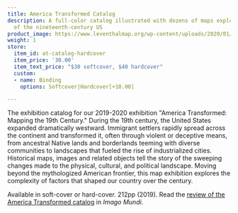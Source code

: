 ```yaml
---
title: America Transformed Catalog
description: A full-color catalog illustrated with dozens of maps exploring the history
  of the nineteenth-century US
product_image: https://www.leventhalmap.org/wp-content/uploads/2020/01/at-cover.jpg
weight: 1
store:
  item_id: at-catalog-hardcover
  item_price: '30.00'
  item_text_price: "$30 softcover, $40 hardcover"
  custom:
  - name: Binding
    options: Softcover|Hardcover[+10.00]

---
```

The exhibition catalog for our 2019-2020 exhibition "America Transformed: Mapping the 19th Century." During the 19th century, the United States expanded dramatically westward. Immigrant settlers rapidly spread across the continent and transformed it, often through violent or deceptive means, from ancestral Native lands and borderlands teeming with diverse communities to landscapes that fueled the rise of industrialized cities. Historical maps, images and related objects tell the story of the sweeping changes made to the physical, cultural, and political landscape. Moving beyond the mythologized American frontier, this map exhibition explores the complexity of factors that shaped our country over the century.

Available in soft-cover or hard-cover. 212pp (2019). Read the [review of the America Transformed catalog](https://bostonpubliclibrary.sharepoint.com/sites/LeventhalMap/Shared%20Documents/Forms/AllItems.aspx?RootFolder=%2Fsites%2FLeventhalMap%2FShared%20Documents%2FPR%20and%20Communications%2FAmerica%20Transformed&FolderCTID=0x012000591F239531855844A72F90B322794269) in _Imago Mundi_.